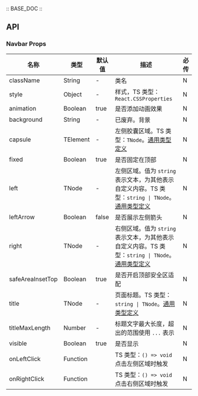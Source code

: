 :: BASE_DOC ::

## API

### Navbar Props

名称 | 类型 | 默认值 | 描述 | 必传
-- | -- | -- | -- | --
className | String | - | 类名 | N
style | Object | - | 样式，TS 类型：`React.CSSProperties` | N
animation | Boolean | true | 是否添加动画效果 | N
background | String | - | 已废弃。背景 | N
capsule | TElement | - | 左侧胶囊区域。TS 类型：`TNode`。[通用类型定义](https://github.com/Tencent/tdesign-mobile-react/blob/develop/src/common.ts) | N
fixed | Boolean | true | 是否固定在顶部 | N
left | TNode | - | 左侧区域。值为 `string` 表示文本，为其他表示自定义内容。TS 类型：`string \| TNode`。[通用类型定义](https://github.com/Tencent/tdesign-mobile-react/blob/develop/src/common.ts) | N
leftArrow | Boolean | false | 是否展示左侧箭头 | N
right | TNode | - | 右侧区域。值为 `string` 表示文本，为其他表示自定义内容。TS 类型：`string \| TNode`。[通用类型定义](https://github.com/Tencent/tdesign-mobile-react/blob/develop/src/common.ts) | N
safeAreaInsetTop | Boolean | true | 是否开启顶部安全区适配 | N
title | TNode | - | 页面标题。TS 类型：`string \| TNode`。[通用类型定义](https://github.com/Tencent/tdesign-mobile-react/blob/develop/src/common.ts) | N
titleMaxLength | Number | - | 标题文字最大长度，超出的范围使用 `...` 表示 | N
visible | Boolean | true | 是否显示 | N
onLeftClick | Function |  | TS 类型：`() => void`<br/>点击左侧区域时触发 | N
onRightClick | Function |  | TS 类型：`() => void`<br/>点击右侧区域时触发 | N
